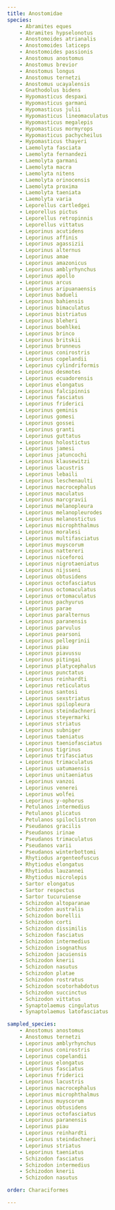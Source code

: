 ```yaml
---
title: Anostomidae
species:
    - Abramites eques
    - Abramites hypselonotus
    - Anostomoides atrianalis
    - Anostomoides laticeps
    - Anostomoides passionis
    - Anostomus anostomus
    - Anostomus brevior
    - Anostomus longus
    - Anostomus ternetzi
    - Anostomus ucayalensis
    - Gnathodolus bidens
    - Hypomasticus despaxi
    - Hypomasticus garmani
    - Hypomasticus julii
    - Hypomasticus lineomaculatus
    - Hypomasticus megalepis
    - Hypomasticus mormyrops
    - Hypomasticus pachycheilus
    - Hypomasticus thayeri
    - Laemolyta fasciata
    - Laemolyta fernandezi
    - Laemolyta garmani
    - Laemolyta macra
    - Laemolyta nitens
    - Laemolyta orinocensis
    - Laemolyta proxima
    - Laemolyta taeniata
    - Laemolyta varia
    - Leporellus cartledgei
    - Leporellus pictus
    - Leporellus retropinnis
    - Leporellus vittatus
    - Leporinus acutidens
    - Leporinus affinis
    - Leporinus agassizii
    - Leporinus alternus
    - Leporinus amae
    - Leporinus amazonicus
    - Leporinus amblyrhynchus
    - Leporinus apollo
    - Leporinus arcus
    - Leporinus aripuanaensis
    - Leporinus badueli
    - Leporinus bahiensis
    - Leporinus bimaculatus
    - Leporinus bistriatus
    - Leporinus bleheri
    - Leporinus boehlkei
    - Leporinus brinco
    - Leporinus britskii
    - Leporinus brunneus
    - Leporinus conirostris
    - Leporinus copelandii
    - Leporinus cylindriformis
    - Leporinus desmotes
    - Leporinus ecuadorensis
    - Leporinus elongatus
    - Leporinus falcipinnis
    - Leporinus fasciatus
    - Leporinus friderici
    - Leporinus geminis
    - Leporinus gomesi
    - Leporinus gossei
    - Leporinus granti
    - Leporinus guttatus
    - Leporinus holostictus
    - Leporinus jamesi
    - Leporinus jatuncochi
    - Leporinus klausewitzi
    - Leporinus lacustris
    - Leporinus lebaili
    - Leporinus leschenaulti
    - Leporinus macrocephalus
    - Leporinus maculatus
    - Leporinus marcgravii
    - Leporinus melanopleura
    - Leporinus melanopleurodes
    - Leporinus melanostictus
    - Leporinus microphthalmus
    - Leporinus moralesi
    - Leporinus multifasciatus
    - Leporinus muyscorum
    - Leporinus nattereri
    - Leporinus niceforoi
    - Leporinus nigrotaeniatus
    - Leporinus nijsseni
    - Leporinus obtusidens
    - Leporinus octofasciatus
    - Leporinus octomaculatus
    - Leporinus ortomaculatus
    - Leporinus pachyurus
    - Leporinus parae
    - Leporinus paralternus
    - Leporinus paranensis
    - Leporinus parvulus
    - Leporinus pearsoni
    - Leporinus pellegrinii
    - Leporinus piau
    - Leporinus piavussu
    - Leporinus pitingai
    - Leporinus platycephalus
    - Leporinus punctatus
    - Leporinus reinhardti
    - Leporinus reticulatus
    - Leporinus santosi
    - Leporinus sexstriatus
    - Leporinus spilopleura
    - Leporinus steindachneri
    - Leporinus steyermarki
    - Leporinus striatus
    - Leporinus subniger
    - Leporinus taeniatus
    - Leporinus taeniofasciatus
    - Leporinus tigrinus
    - Leporinus trifasciatus
    - Leporinus trimaculatus
    - Leporinus uatumaensis
    - Leporinus unitaeniatus
    - Leporinus vanzoi
    - Leporinus venerei
    - Leporinus wolfei
    - Leporinus y-ophorus
    - Petulanos intermedius
    - Petulanos plicatus
    - Petulanos spiloclistron
    - Pseudanos gracilis
    - Pseudanos irinae
    - Pseudanos trimaculatus
    - Pseudanos varii
    - Pseudanos winterbottomi
    - Rhytiodus argenteofuscus
    - Rhytiodus elongatus
    - Rhytiodus lauzannei
    - Rhytiodus microlepis
    - Sartor elongatus
    - Sartor respectus
    - Sartor tucuruiense
    - Schizodon altoparanae
    - Schizodon australis
    - Schizodon borellii
    - Schizodon corti
    - Schizodon dissimilis
    - Schizodon fasciatus
    - Schizodon intermedius
    - Schizodon isognathus
    - Schizodon jacuiensis
    - Schizodon knerii
    - Schizodon nasutus
    - Schizodon platae
    - Schizodon rostratus
    - Schizodon scotorhabdotus
    - Schizodon succinctus
    - Schizodon vittatus
    - Synaptolaemus cingulatus
    - Synaptolaemus latofasciatus

sampled_species:
    - Anostomus anostomus
    - Anostomus ternetzi
    - Leporinus amblyrhynchus
    - Leporinus conirostris
    - Leporinus copelandii
    - Leporinus elongatus
    - Leporinus fasciatus
    - Leporinus friderici
    - Leporinus lacustris
    - Leporinus macrocephalus
    - Leporinus microphthalmus
    - Leporinus muyscorum
    - Leporinus obtusidens
    - Leporinus octofasciatus
    - Leporinus paranensis
    - Leporinus piau
    - Leporinus reinhardti
    - Leporinus steindachneri
    - Leporinus striatus
    - Leporinus taeniatus
    - Schizodon fasciatus
    - Schizodon intermedius
    - Schizodon knerii
    - Schizodon nasutus

order: Characiformes

---
```

